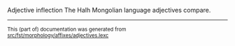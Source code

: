 Adjective inflection
The Halh Mongolian language adjectives compare.

* * *

<small>This (part of) documentation was generated from [src/fst/morphology/affixes/adjectives.lexc](https://github.com/giellalt/lang-khk/blob/main/src/fst/morphology/affixes/adjectives.lexc)</small>
